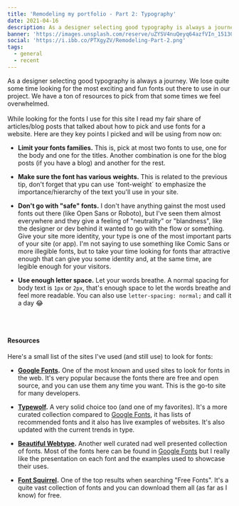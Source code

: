 ```yaml
---
title: 'Remodeling my portfolio - Part 2: Typography'
date: 2021-04-16
description: As a designer selecting good typography is always a journey. We lose quite some time looking for the most exciting and fun fonts out there to use in our project.
banner: 'https://images.unsplash.com/reserve/uZYSV4nuQeyq64azfVIn_15130980706_64134efc6e_o.jpg?ixid=MnwxMjA3fDB8MHxwaG90by1wYWdlfHx8fGVufDB8fHx8&ixlib=rb-1.2.1&auto=format&fit=crop&w=1347&q=80'
social: 'https://i.ibb.co/PTXgyZV/Remodeling-Part-2.png'
tags:
  - general
  - recent
---
```


As a designer selecting good typography is always a journey. We lose quite some time looking for the most exciting and fun fonts out there to use in our project. We have a ton of resources to pick from that some times we feel overwhelmed.
\
\
While looking for the fonts I use for this site I read my fair share of articles/blog posts that talked about how to pick and use fonts for a website. Here are they key points I picked and will be using from now on:

- **Limit your fonts families.** This is, pick at most two fonts to use, one for the body and one for the titles. Another combination is one for the blog posts (if you have a blog) and another for the rest.

- **Make sure the font has various weights.** This is related to the previous tip, don't forget that ypu can use ´font-weight´ to emphasize the importance/hierarchy of the text you'll use in your site.

- **Don't go with "safe" fonts.** I don't have anything gainst the most used fonts out there (like Open Sans or Roboto), but I've seen them almost everywhere and they give a feeling of "neutrality" or "blandness", like the designer or dev behind it wanted to go with the flow or something. Give your site more identity, your type is one of the most important parts of your site (or app). I'm not saying to use something like Comic Sans or more illegible fonts, but to take your time looking for fonts thar attractive enough that can give you some identity and, at the same time, are legible enough for your visitors.

- **Use enough letter space.** Let your words breathe. A normal spacing for body text is `1px` or `2px`, that's enough space to let the words breathe and feel more readable. You can also use `letter-spacing: normal;` and call it a day 😂

<br>
<br>

#### Resources

Here's a small list of the sites I've used (and still use) to look for fonts:

- **[Google Fonts](https://fonts.google.com/).** One of the most known and used sites to look for fonts in the web. It's very popular because the fonts there are free and open source, and you can use them any time you want. This is the go-to site for many developers.

- **[Typewolf](https://www.typewolf.com/).** A very solid choice too (and one of my favorites). It's a more curated collection compared to [Google Fonts](https://fonts.google.com/), it has lists of recommended fonts and it also has live examples of websites. It's also updated with the current trends in type.

- **[Beautiful Webtype](https://beautifulwebtype.com/).** Another well curated nad well presented collection of fonts. Most of the fonts here can be found in [Google Fonts](https://fonts.google.com/) but I really like the presentation on each font and the examples used to showcase their uses.

- **[Font Squirrel](https://www.fontsquirrel.com/).** One of the top results when searching "Free Fonts". It's a quite vast collection of fonts and you can download them all (as far as I know) for free.
